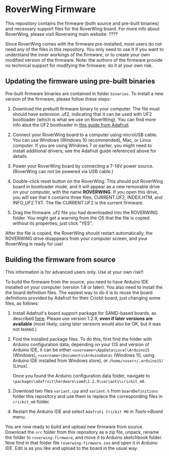 # RoverWing Firmware

This repository contains the firmware (both source and pre-built binaries) and necessary support files for the RoverWing board. 
For more info about RoverWing, please visit Roverwing main website: ????

Since RoverWing comes with the firmware pre-installed, most users do not need any of the files in this repository. 
You only need to use it if you want to understand the inner workings of the firmware, or to create your own modified 
version of the firmware. Note: the authors of the firmware provide no technical support for modifying the firmware; 
do it at your own risk. 


## Updating the firmware using pre-built binaries

Pre-built firmware binaries are contained in folder `binaries`. To install a new version of the firmware, please follow these steps:
1. Download the prebuilt firmware binary to your computer. The file must should have extension .uf2, indicating that it can be used with UF2 bootloader (which is what we use on RoverWing). You can find more info abut the UF2 bootloader in [this guide from Adafruit](https://learn.adafruit.com/adafruit-feather-m0-express-designed-for-circuit-python-circuitpython/uf2-bootloader-details). 
2. Connect your RoverWing board to a computer using microUSB cable. You can use Windows (Windows 10 recommended), Mac, or Linux computer. If you are using WIndows 7 or earlier, you might need to install additional drivers; see the Adafruit guide referenced above for details. 
3. Power your RoverWing board by connecting a 7-14V power source. (RoverWing can not be powered via USB cable.)
4. Double-click reset button on the RoverWing. This should put  RoverWing board in bootloader mode, and it will appear as a new removable drive on your computer, with the name **ROVERWING**. If you open this drive, you will see that it contains three files, CURRENT.UF2, INDEX.HTM, and INFO_UF2.TXT. The file CURRENT.UF2 is the current firmware. 

5. Drag the firmware .uf2 file you had downloaded into the ROVERWING folder. You might get a warning from the OS that the file is copied without its properties; just click "YES".

After the file is copied, the RoverWing should restart automatically, the ROVERWING drive disappears from your computer screen, and your RoverWing is ready for use!


## Building the firmware from source
This information is for advanced users only. Use at your own risk!!

To build the firmware from the source, you need to have Arduino IDE installed on your computer (version 1.8 or later). You also need to install the the board definition files. The easiest way to do it is to reuse the board definitions provided by Adafruit for their Crickit board, just changing some files, as follows:

1. Install Adafruit's board support package for SAMD-based boards, as described [here](https://learn.adafruit.com/adafruit-feather-m0-basic-proto/setup). Please use version 1.2.9, **even if later versions are available** (most likely, using later versions would also be OK, but it was not tested.)

2. Find the installed package files.  To do this, first find the folder with Arduino configuration data;  depending on your OS and version of Arduino IDE, it can be either `<username>\AppData\Local\Arduino15` (Windows), `<username>\Documents\ArduinoData\` (Windows 10, using Arduino IDE installed from Windows store), or `/home/<user>/.arduino15/` (Linux). 

    Once you found the Arduino configuration data folder, navigate to `\packages\adafruit\hardware\samd\1.2.9\variants\crickit_m0`.

3. Download two files `variant.cpp` and `variant.h` from `boardDefinitions` folder this repository and use them to replace the corresponding files in `crickit_m0` folder. 

4. Restart the Arduino IDE and select `Adafruti Crickit M0` in *Tools->Board* menu. 

You are now ready to build and upload new firmware from source. Download the `src` folder from this repository as a zip file, unpack, rename the folder to `roverwing-firmware`, and move it to Arduino sketchbook folder. Now find in that folder file  `roverwing-firmware.ino` and open it in Arduino IDE. Edit is as you like and upload to the board in the usual way. 




